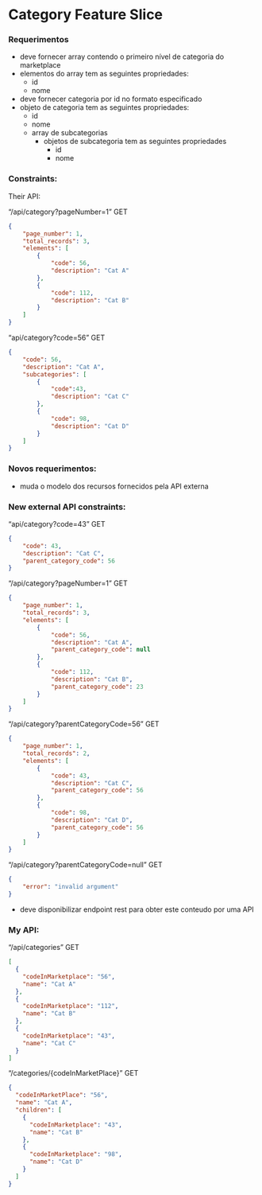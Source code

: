 # Category Feature Slice
    
    
### Requerimentos

- deve fornecer array contendo o primeiro nível de categoria do marketplace
- elementos do array tem as seguintes propriedades:
    - id
    - nome
- deve fornecer categoria por id no formato especificado
- objeto de categoria tem as seguintes propriedades:
    - id
    - nome
    - array de subcategorias
        - objetos de subcategoria tem as seguintes propriedades
            - id
            - nome

### Constraints:

Their API:

“/api/category?pageNumber=1” GET

```json
{
	"page_number": 1,
	"total_records": 3,
	"elements": [
		{
			"code": 56,
			"description": "Cat A"
		},
		{
			"code": 112,
			"description": "Cat B"
		}
	]
}
```

“api/category?code=56” GET

```json
{
	"code": 56,
	"description": "Cat A",
	"subcategories": [
		{
			"code":43,
			"description": "Cat C"
		},
		{
			"code": 98,
			"description": "Cat D"
		}
	]
}
```

### Novos requerimentos:

- muda o modelo dos recursos fornecidos pela API externa

### New external API constraints:

“api/category?code=43” GET

```json
{
	"code": 43,
	"description": "Cat C",
	"parent_category_code": 56
}
```

“/api/category?pageNumber=1” GET

```json
{
	"page_number": 1,
	"total_records": 3,
	"elements": [
		{
			"code": 56,
			"description": "Cat A",
			"parent_category_code": null
		},
		{
			"code": 112,
			"description": "Cat B",
			"parent_category_code": 23
		}
	]
}
```

“/api/category?parentCategoryCode=56” GET

```json
{
	"page_number": 1,
	"total_records": 2,
	"elements": [
		{
			"code": 43,
			"description": "Cat C",
			"parent_category_code": 56
		},
		{
			"code": 98,
			"description": "Cat D",
			"parent_category_code": 56
		}
	]
}
```

“/api/category?parentCategoryCode=null” GET

```json
{
	"error": "invalid argument"
}
```

- deve disponibilizar endpoint rest para obter este conteudo por uma API

### My API:

“/api/categories” GET

```json
[
  {
    "codeInMarketplace": "56",
    "name": "Cat A"
  },
  {
    "codeInMarketplace": "112",
    "name": "Cat B"
  },
  {
    "codeInMarketplace": "43",
    "name": "Cat C"
  }
]
```

“/categories/{codeInMarketPlace}” GET

```json
{
  "codeInMarketPlace": "56",
  "name": "Cat A",
  "children": [
    {
      "codeInMarketplace": "43",
      "name": "Cat B"
    },
    {
      "codeInMarketplace": "98",
      "name": "Cat D"
    }
  ]
}
```
